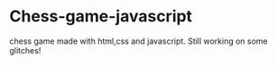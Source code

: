 # Chess-game-javascript
chess game made with html,css and javascript.
Still working on some glitches!
